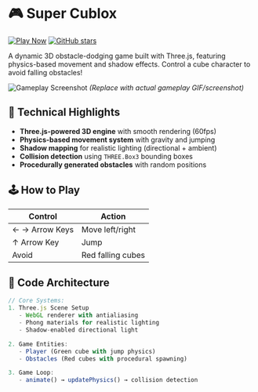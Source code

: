 # 🎮 Super Cublox 

[![Play Now](https://img.shields.io/badge/PLAY-NOW-brightgreen?style=for-the-badge)](https://parishamaheshj18.github.io/SuperCublox/)
[![GitHub stars](https://img.shields.io/github/stars/parishamaheshj18/SuperCublox?style=social)](https://github.com/parishamaheshj18/SuperCublox/stargazers)

A dynamic 3D obstacle-dodging game built with Three.js, featuring physics-based movement and shadow effects. Control a cube character to avoid falling obstacles!

![Gameplay Screenshot](https://i.imgur.com/JQ8w5zP.png) *(Replace with actual gameplay GIF/screenshot)*

## 🚀 Technical Highlights
- **Three.js-powered 3D engine** with smooth rendering (60fps)
- **Physics-based movement system** with gravity and jumping
- **Shadow mapping** for realistic lighting (directional + ambient)
- **Collision detection** using `THREE.Box3` bounding boxes
- **Procedurally generated obstacles** with random positions

## 🕹️ How to Play
| Control       | Action                |
|---------------|-----------------------|
| ← → Arrow Keys| Move left/right       |
| ↑ Arrow Key   | Jump                  |
| Avoid         | Red falling cubes     |

## 🧠 Code Architecture
```javascript
// Core Systems:
1. Three.js Scene Setup
   - WebGL renderer with antialiasing
   - Phong materials for realistic lighting
   - Shadow-enabled directional light

2. Game Entities:
   - Player (Green cube with jump physics)
   - Obstacles (Red cubes with procedural spawning)

3. Game Loop:
   - animate() → updatePhysics() → collision detection
